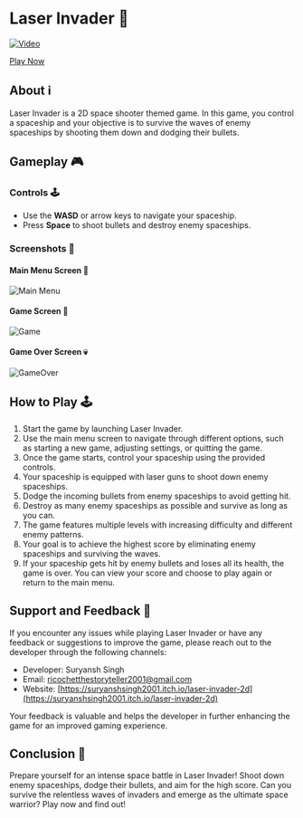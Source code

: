 # Laser Invader 🚀

[![Video](https://img.youtube.com/vi/pcehQcYPnUM/0.jpg)](https://www.youtube.com/watch?v=pcehQcYPnUM)

[Play Now](https://suryanshsingh2001.itch.io/laser-invader-2d)

## About ℹ️
Laser Invader is a 2D space shooter themed game. In this game, you control a spaceship and your objective is to survive the waves of enemy spaceships by shooting them down and dodging their bullets.

## Gameplay 🎮

### Controls 🕹️
- Use the **WASD** or arrow keys to navigate your spaceship.
- Press **Space** to shoot bullets and destroy enemy spaceships.

### Screenshots 📸

#### Main Menu Screen 🏁
![Main Menu](https://github.com/suryanshsingh2001/Laser-Invader/blob/main/Screenshots/Screenshot%202022-08-07%20215602.png?raw=true)

#### Game Screen 🚀
![Game](https://github.com/suryanshsingh2001/Laser-Invader/blob/main/Screenshots/Screenshot%202022-08-07%20215808.png?raw=true)

#### Game Over Screen 💀
![GameOver](https://github.com/suryanshsingh2001/Laser-Invader/blob/main/Screenshots/Screenshot%202022-08-07%20220135.png?raw=true)

## How to Play 🕹️

1. Start the game by launching Laser Invader.
2. Use the main menu screen to navigate through different options, such as starting a new game, adjusting settings, or quitting the game.
3. Once the game starts, control your spaceship using the provided controls.
4. Your spaceship is equipped with laser guns to shoot down enemy spaceships.
5. Dodge the incoming bullets from enemy spaceships to avoid getting hit.
6. Destroy as many enemy spaceships as possible and survive as long as you can.
7. The game features multiple levels with increasing difficulty and different enemy patterns.
8. Your goal is to achieve the highest score by eliminating enemy spaceships and surviving the waves.
9. If your spaceship gets hit by enemy bullets and loses all its health, the game is over. You can view your score and choose to play again or return to the main menu.

## Support and Feedback 🤝

If you encounter any issues while playing Laser Invader or have any feedback or suggestions to improve the game, please reach out to the developer through the following channels:

- Developer: Suryansh Singh
- Email: [ricochetthestoryteller2001@gmail.com]()
- Website: [https://suryanshsingh2001.itch.io/laser-invader-2d](https://suryanshsingh2001.itch.io/laser-invader-2d)

Your feedback is valuable and helps the developer in further enhancing the game for an improved gaming experience.

## Conclusion 🏁

Prepare yourself for an intense space battle in Laser Invader! Shoot down enemy spaceships, dodge their bullets, and aim for the high score. Can you survive the relentless waves of invaders and emerge as the ultimate space warrior? Play now and find out!

